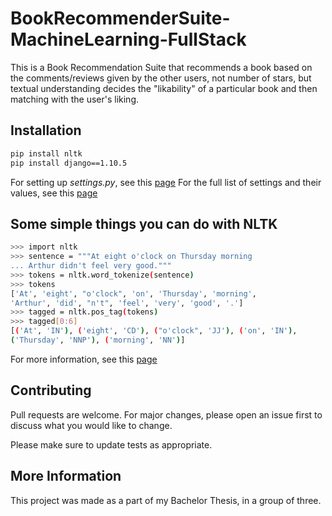 # BookRecommenderSuite-MachineLearning-FullStack

This is a Book Recommendation Suite that recommends a book based on the comments/reviews given by the other users, not number of stars, but textual understanding decides the "likability" of a particular book and then matching with the user's liking.

## Installation

```bash
pip install nltk
pip install django==1.10.5
```

For setting up *settings.py*, see this [page](https://docs.djangoproject.com/en/1.10/topics/settings/)
For the full list of settings and their values, see this [page](https://docs.djangoproject.com/en/1.10/ref/settings/)

## Some simple things you can do with NLTK

```bash
>>> import nltk
>>> sentence = """At eight o'clock on Thursday morning
... Arthur didn't feel very good."""
>>> tokens = nltk.word_tokenize(sentence)
>>> tokens
['At', 'eight', "o'clock", 'on', 'Thursday', 'morning',
'Arthur', 'did', "n't", 'feel', 'very', 'good', '.']
>>> tagged = nltk.pos_tag(tokens)
>>> tagged[0:6]
[('At', 'IN'), ('eight', 'CD'), ("o'clock", 'JJ'), ('on', 'IN'),
('Thursday', 'NNP'), ('morning', 'NN')]
```

For more information, see this [page](https://www.nltk.org/)

## Contributing
Pull requests are welcome. For major changes, please open an issue first to discuss what you would like to change.

Please make sure to update tests as appropriate.

## More Information
This project was made as a part of my Bachelor Thesis, in a group of three.
